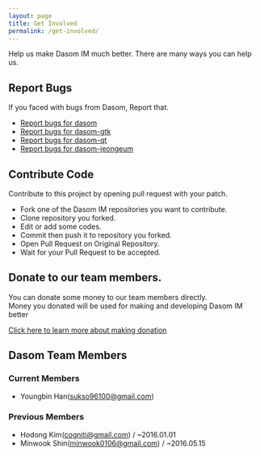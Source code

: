 ```yaml
---
layout: page
title: Get Involved
permalink: /get-involved/
---
```


Help us make Dasom IM much better. There are many ways you can help us.

## Report Bugs

If you faced with bugs from Dasom, Report that.

 - [Report bugs for dasom](https://github.com/dasom-im/dasom/issues)
 - [Report bugs for dasom-gtk](https://github.com/dasom-im/dasom-gtk/issues)
 - [Report bugs for dasom-qt](https://github.com/dasom-im/dasom-qt/issues)
 - [Report bugs for dasom-jeongeum](https://github.com/dasom-im/dasom-jeongeum/issues)

## Contribute Code

Contribute to this project by opening pull request with your patch.

 - Fork one of the Dasom IM repositories you want to contribute.
 - Clone repository you forked.
 - Edit or add some codes.
 - Commit then push it to repository you forked.
 - Open Pull Request on Original Repository.
 - Wait for your Pull Request to be accepted.

## Donate to our team members.
You can donate some money to our team members directly.<br>
Money you donated will be used for making and developing Dasom IM better

[Click here to learn more about making donation](/donate/)

## Dasom Team Members
### Current Members
- Youngbin Han(sukso96100@gmail.com)
### Previous Members
- Hodong Kim(cogniti@gmail.com) / ~2016.01.01
- Minwook Shin(minwook0106@gmail.com) / ~2016.05.15
